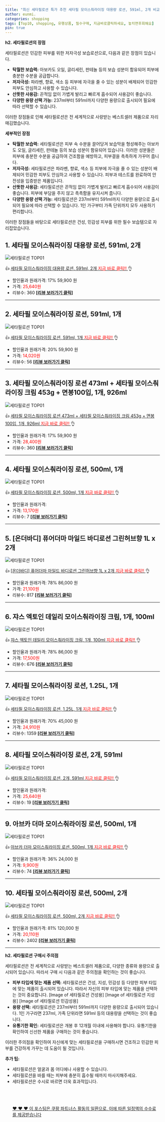 ```yaml
---
title: "최신 세타필로션 특가 추천 세타필 모이스춰라이징 대용량 로션, 591ml, 2개 비교 장점"
author: eunmi.
categories: shopping
tags: [Top10, shopping, 유행상품, 필수구매, 지금바로클릭하세요, 놓치면후회해요]
pin: true
---
```

**h2. 세타필로션의 장점**

세타필로션은 민감한 피부를 위한 저자극성 보습로션으로, 다음과 같은 장점이 있습니다.

* **탁월한 보습력:** 아보카도 오일, 글리세린, 판테놀 등의 보습 성분이 함유되어 피부에 충분한 수분을 공급합니다.
* **저자극성:** 파라벤, 향료, 색소 등 피부에 자극을 줄 수 있는 성분이 배제되어 민감한 피부도 안심하고 사용할 수 있습니다.
* **산뜻한 사용감:** 끈적임 없이 가볍게 발리고 빠르게 흡수되어 사용감이 좋습니다.
* **다양한 용량 선택 가능:** 237ml부터 591ml까지 다양한 용량으로 출시되어 필요에 따라 선택할 수 있습니다.

이러한 장점들로 인해 세타필로션은 전 세계적으로 사랑받는 베스트셀러 제품으로 자리매김했습니다.

**세부적인 장점**

* **탁월한 보습력:** 세타필로션은 피부 속 수분을 끌어당겨 보습막을 형성해주는 아보카도 오일, 글리세린, 판테놀 등의 보습 성분이 함유되어 있습니다. 이러한 성분들은 피부에 충분한 수분을 공급하여 건조함을 예방하고, 피부결을 촉촉하게 가꾸어 줍니다.
* **저자극성:** 세타필로션은 파라벤, 향료, 색소 등 피부에 자극을 줄 수 있는 성분이 배제되어 민감한 피부도 안심하고 사용할 수 있습니다. 피부과 테스트를 완료하여 안전성을 입증받은 제품입니다.
* **산뜻한 사용감:** 세타필로션은 끈적임 없이 가볍게 발리고 빠르게 흡수되어 사용감이 좋습니다. 피부에 부담을 주지 않고 촉촉함을 유지시켜 줍니다.
* **다양한 용량 선택 가능:** 세타필로션은 237ml부터 591ml까지 다양한 용량으로 출시되어 필요에 따라 선택할 수 있습니다. 1인 가구부터 가족 단위까지 모두 사용하기 편리합니다.

이러한 장점들을 바탕으로 세타필로션은 건성, 민감성 피부를 위한 필수 보습템으로 자리잡았습니다.

   

## 1. 세타필 모이스춰라이징 대용량 로션, 591ml, 2개

![세타필로션 TOP01](https://thumbnail6.coupangcdn.com/thumbnails/remote/230x230ex/image/retail/images/711593805388429-8681b9cc-5d10-40db-99d4-f490d8eca8b5.jpg)


👍 [세타필 모이스춰라이징 대용량 로션, 591ml, 2개 <font color=red> 지금 바로 클릭!! </font> ](https://link.coupang.com/re/AFFSDP?lptag=AF3617701&subid=GithubCoopas&pageKey=7164345502&traceid=V0-153&itemId=15015111767&vendorItemId=85072877349) 👌 


- 할인율과 원래가격: 17%  59,900   원
- 가격: <span style='color:red'>25,640원</span>
- 리뷰수: 360  [**[리뷰 보러가기 클릭]**](https://link.coupang.com/re/AFFSDP?lptag=AF3617701&subid=GithubCoopas&pageKey=7164345502&traceid=V0-153&itemId=15015111767&vendorItemId=85072877349)

---


   

## 2. 세타필 모이스춰라이징 로션, 591ml, 1개

![세타필로션 TOP01](https://thumbnail6.coupangcdn.com/thumbnails/remote/230x230ex/image/retail/images/1322644922592436-233ae835-1c61-4ace-bc8d-8950cb6c315f.jpg)


👍 [세타필 모이스춰라이징 로션, 591ml, 1개 <font color=red> 지금 바로 클릭!! </font> ](https://link.coupang.com/re/AFFSDP?lptag=AF3617701&subid=GithubCoopas&pageKey=7164345502&traceid=V0-153&itemId=14999324866&vendorItemId=80519514876) 👌 


- 할인율과 원래가격: 20%  59,900   원
- 가격: <span style='color:red'>14,020원</span>
- 리뷰수: 56  [**[리뷰 보러가기 클릭]**](https://link.coupang.com/re/AFFSDP?lptag=AF3617701&subid=GithubCoopas&pageKey=7164345502&traceid=V0-153&itemId=14999324866&vendorItemId=80519514876)

---


   

## 3. 세타필 모이스춰라이징 로션 473ml + 세타필 모이스춰라이징 크림 453g + 면봉100입, 1개, 926ml

![세타필로션 TOP01](https://thumbnail10.coupangcdn.com/thumbnails/remote/230x230ex/image/vendor_inventory/7586/57869348e0c0da7b3cd2b12bfedeee622b4b82cf8305d631004d629d46f1.jpg)


👍 [세타필 모이스춰라이징 로션 473ml + 세타필 모이스춰라이징 크림 453g + 면봉100입, 1개, 926ml <font color=red> 지금 바로 클릭!! </font> ](https://link.coupang.com/re/AFFSDP?lptag=AF3617701&subid=GithubCoopas&pageKey=7677212232&traceid=V0-153&itemId=20496343340&vendorItemId=87574803548) 👌 


- 할인율과 원래가격: 17%  59,900   원
- 가격: <span style='color:red'>28,400원</span>
- 리뷰수: 360  [**[리뷰 보러가기 클릭]**](https://link.coupang.com/re/AFFSDP?lptag=AF3617701&subid=GithubCoopas&pageKey=7677212232&traceid=V0-153&itemId=20496343340&vendorItemId=87574803548)

---


   

## 4. 세타필 모이스춰라이징 로션, 500ml, 1개

![세타필로션 TOP01](https://thumbnail10.coupangcdn.com/thumbnails/remote/230x230ex/image/rs_quotation_api/u38gth7f/4dd9b982ec6f4a1984f6701ca3e3bfb4.png)


👍 [세타필 모이스춰라이징 로션, 500ml, 1개 <font color=red> 지금 바로 클릭!! </font> ](https://link.coupang.com/re/AFFSDP?lptag=AF3617701&subid=GithubCoopas&pageKey=7164345502&traceid=V0-153&itemId=19715897661&vendorItemId=85128497249) 👌 


- 할인율과 원래가격: 
- 가격: <span style='color:red'>13,170원</span>
- 리뷰수: 7  [**[리뷰 보러가기 클릭]**](https://link.coupang.com/re/AFFSDP?lptag=AF3617701&subid=GithubCoopas&pageKey=7164345502&traceid=V0-153&itemId=19715897661&vendorItemId=85128497249)

---


   

## 5. [온더바디] 퓨어더마 마일드 바디로션 그린허브향 1L x 2개

![세타필로션 TOP01](https://thumbnail7.coupangcdn.com/thumbnails/remote/230x230ex/image/vendor_inventory/c1b8/434fd66abefb48a781c91c2e360709cbc0c6fa54c4496d4e7ddc7d9e1dde.jpg)


👍 [[온더바디] 퓨어더마 마일드 바디로션 그린허브향 1L x 2개 <font color=red> 지금 바로 클릭!! </font> ](https://link.coupang.com/re/AFFSDP?lptag=AF3617701&subid=GithubCoopas&pageKey=5314334755&traceid=V0-153&itemId=15240327237&vendorItemId=80519998474) 👌 


- 할인율과 원래가격: 78%  86,000   원
- 가격: <span style='color:red'>21,100원</span>
- 리뷰수: 817  [**[리뷰 보러가기 클릭]**](https://link.coupang.com/re/AFFSDP?lptag=AF3617701&subid=GithubCoopas&pageKey=5314334755&traceid=V0-153&itemId=15240327237&vendorItemId=80519998474)

---


   

## 6. 쟈스 엑토인 데일리 모이스춰라이징 크림, 1개, 100ml

![세타필로션 TOP01](https://thumbnail8.coupangcdn.com/thumbnails/remote/230x230ex/image/vendor_inventory/4ec7/e913a557c66ed46d6bbea9d24a33dab13aaba006a3b6e9a608667316ec69.jpg)


👍 [쟈스 엑토인 데일리 모이스춰라이징 크림, 1개, 100ml <font color=red> 지금 바로 클릭!! </font> ](https://link.coupang.com/re/AFFSDP?lptag=AF3617701&subid=GithubCoopas&pageKey=7694281273&traceid=V0-153&itemId=20583574079&vendorItemId=87658591532) 👌 


- 할인율과 원래가격: 78%  86,000   원
- 가격: <span style='color:red'>17,500원</span>
- 리뷰수: 676  [**[리뷰 보러가기 클릭]**](https://link.coupang.com/re/AFFSDP?lptag=AF3617701&subid=GithubCoopas&pageKey=7694281273&traceid=V0-153&itemId=20583574079&vendorItemId=87658591532)

---


   

## 7. 세타필 모이스춰라이징 로션, 1.25L, 1개

![세타필로션 TOP01](https://thumbnail9.coupangcdn.com/thumbnails/remote/230x230ex/image/retail/images/2022/12/20/10/0/196f8a76-789e-4c72-869e-db746d34bfee.png)


👍 [세타필 모이스춰라이징 로션, 1.25L, 1개 <font color=red> 지금 바로 클릭!! </font> ](https://link.coupang.com/re/AFFSDP?lptag=AF3617701&subid=GithubCoopas&pageKey=7164345502&traceid=V0-153&itemId=17215242941&vendorItemId=84387112171) 👌 


- 할인율과 원래가격: 70%  45,000   원
- 가격: <span style='color:red'>24,910원</span>
- 리뷰수: 1359  [**[리뷰 보러가기 클릭]**](https://link.coupang.com/re/AFFSDP?lptag=AF3617701&subid=GithubCoopas&pageKey=7164345502&traceid=V0-153&itemId=17215242941&vendorItemId=84387112171)

---


   

## 8. 세타필 모이스춰라이징 로션, 2개, 591ml

![세타필로션 TOP01](https://thumbnail10.coupangcdn.com/thumbnails/remote/230x230ex/image/retail/images/66c11ed6-9977-4d6d-b8c8-5b0315e0ec763808984098455995247.png)


👍 [세타필 모이스춰라이징 로션, 2개, 591ml <font color=red> 지금 바로 클릭!! </font> ](https://link.coupang.com/re/AFFSDP?lptag=AF3617701&subid=GithubCoopas&pageKey=6659186825&traceid=V0-153&itemId=19576324280&vendorItemId=86683966151) 👌 


- 할인율과 원래가격: 
- 가격: <span style='color:red'>25,640원</span>
- 리뷰수: 19  [**[리뷰 보러가기 클릭]**](https://link.coupang.com/re/AFFSDP?lptag=AF3617701&subid=GithubCoopas&pageKey=6659186825&traceid=V0-153&itemId=19576324280&vendorItemId=86683966151)

---


   

## 9. 아브카 더마 모이스춰라이징 로션, 500ml, 1개

![세타필로션 TOP01](https://thumbnail6.coupangcdn.com/thumbnails/remote/230x230ex/image/retail/images/2023/06/07/9/4/8d910bb7-067c-4ddc-af0b-fbb6f645c967.jpg)


👍 [아브카 더마 모이스춰라이징 로션, 500ml, 1개 <font color=red> 지금 바로 클릭!! </font> ](https://link.coupang.com/re/AFFSDP?lptag=AF3617701&subid=GithubCoopas&pageKey=7384676406&traceid=V0-153&itemId=19079399276&vendorItemId=86201824341) 👌 


- 할인율과 원래가격: 36%  24,000   원
- 가격: <span style='color:red'>9,900원</span>
- 리뷰수: 74  [**[리뷰 보러가기 클릭]**](https://link.coupang.com/re/AFFSDP?lptag=AF3617701&subid=GithubCoopas&pageKey=7384676406&traceid=V0-153&itemId=19079399276&vendorItemId=86201824341)

---


   

## 10. 세타필 모이스춰라이징 로션, 500ml, 2개

![세타필로션 TOP01](https://thumbnail6.coupangcdn.com/thumbnails/remote/230x230ex/image/retail/images/8bf8a482-84f5-46dd-a5a6-13639d3cff238765135340582614563.png)


👍 [세타필 모이스춰라이징 로션, 500ml, 2개 <font color=red> 지금 바로 클릭!! </font> ](https://link.coupang.com/re/AFFSDP?lptag=AF3617701&subid=GithubCoopas&pageKey=7164345502&traceid=V0-153&itemId=15362153822&vendorItemId=85296881728) 👌 


- 할인율과 원래가격: 81%  120,000   원
- 가격: <span style='color:red'>20,110원</span>
- 리뷰수: 2402  [**[리뷰 보러가기 클릭]**](https://link.coupang.com/re/AFFSDP?lptag=AF3617701&subid=GithubCoopas&pageKey=7164345502&traceid=V0-153&itemId=15362153822&vendorItemId=85296881728)

---
**h2. 세타필로션 구매시 주의점**

세타필로션은 전 세계적으로 사랑받는 베스트셀러 제품으로, 다양한 종류와 용량으로 출시되어 있습니다. 따라서 구매 시 다음과 같은 주의점을 확인하는 것이 좋습니다.

* **피부 타입에 맞는 제품 선택:** 세타필로션은 건성, 지성, 민감성 등 다양한 피부 타입에 맞는 제품이 출시되어 있습니다. 따라서 자신의 피부 타입에 맞는 제품을 선택하는 것이 중요합니다.
[Image of 세타필로션 건성용]
[Image of 세타필로션 지성용]
[Image of 세타필로션 민감성용]
* **용량 선택:** 세타필로션은 237ml부터 591ml까지 다양한 용량으로 출시되어 있습니다. 1인 가구라면 237ml, 가족 단위라면 591ml 등의 대용량을 선택하는 것이 좋습니다.
* **유통기한 확인:** 세타필로션은 개봉 후 12개월 이내에 사용해야 합니다. 유통기한을 확인하여 신선한 제품을 구매하는 것이 좋습니다.

이러한 주의점을 확인하여 자신에게 맞는 세타필로션을 구매하시면 건조하고 민감한 피부를 건강하게 가꾸는 데 도움이 될 것입니다.

**추가 팁:**

* 세타필로션은 얼굴과 몸 어디에나 사용할 수 있습니다.
* 세타필로션을 바를 때는 피부에 충분히 흡수될 때까지 마사지해주세요.
* 세타필로션은 수시로 바르면 더욱 효과적입니다.<br><br><br><br><br> [ ❤ ❤ ❤ 이 포스팅은 쿠팡 파트너스 활동의 일환으로, 이에 따른 일정액의 수수료를 제공받습니다](https://link.coupang.com/a/bcEFyh)